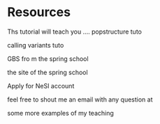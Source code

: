 # Resources

Ths tutorial will teach you .... popstructure tuto

calling variants tuto

GBS fro m the spring school

the site of the spring school

Apply for NeSI account


feel free to shout me an email with any question at


some more examples of my teaching
